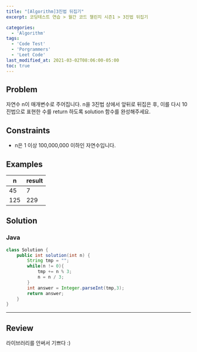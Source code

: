```yaml
---
title: "[Algorithm]3진법 뒤집기"
excerpt: 코딩테스트 연습 > 월간 코드 챌린지 시즌1 > 3진법 뒤집기

categories:
  - 'Algorithm'
tags:
  - 'Code Test'
  - 'Porgrammers'
  - 'Leet Code'
last_modified_at: 2021-03-02T08:06:00-05:00
toc: true
---
```


## Problem

자연수 n이 매개변수로 주어집니다. n을 3진법 상에서 앞뒤로 뒤집은 후, 이를 다시 10진법으로 표현한 수를 return 하도록 solution 함수를 완성해주세요.

## Constraints  

- n은 1 이상 100,000,000 이하인 자연수입니다.

## Examples

n|result
-|------
45|7
125|229

## Solution

### Java

```java
class Solution {
    public int solution(int n) {
        String tmp = "";
        while(n != 0){
            tmp += n % 3;
            n = n / 3;
        }
        int answer = Integer.parseInt(tmp,3);
        return answer;
    }
}
```

---

## Review  

라이브러리를 안써서 기쁘다 :)
